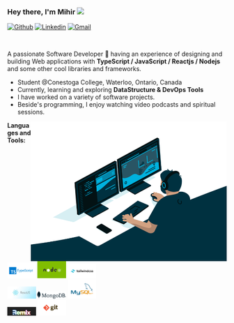 ### Hey there, I'm Mihir <img src="https://media.giphy.com/media/hvRJCLFzcasrR4ia7z/giphy.gif" width="25px">

[![Github](https://img.shields.io/badge/-Github-000?style=flat&logo=Github&logoColor=white)](https://github.com/Mihiirr)
[![Linkedin](https://img.shields.io/badge/-LinkedIn-blue?style=flat&logo=Linkedin&logoColor=white)](https://www.linkedin.com/in/mihir-patel-01b601195)
[![Gmail](https://img.shields.io/badge/-Gmail-c14438?style=flat&logo=Gmail&logoColor=white)](mailto:patelmihir2626@gmail.com)

<br />

A passionate Software Developer 🚀 having an experience of designing and building Web applications with **TypeScript / JavaScript / Reactjs / Nodejs** and some other cool libraries and frameworks.

- Student @Conestoga College, Waterloo, Ontario, Canada
- Currently, learning and exploring **DataStructure & DevOps Tools**
- I have worked on a variety of software projects.
- Beside's programming, I enjoy watching video podcasts and spiritual sessions.

<img align="right" alt="GIF" src="https://github.com/Mihiirr/Mihiirr/blob/main/images/code.gif?raw=true" width="450" height="320" />

**Languages and Tools:**

<p>
  
  <code><img width="13%" src="./images/ts_logo.png"></code>
  <code><img width="13%" src="./images/nodejs.png"></code>
  <code><img width="13%" src="./images/tailwind.png"></code>
  <br />
  <code><img width="13%" src="./images/reactjs.jpeg"></code>
  <code><img width="13%" src="./images/mongodb.png"></code>
  <code><img width="13%" src="./images/mysql.png"></code>
  <br />
  <code><img width="13%" src="./images/remixjs.jpeg"></code>
  <code><img width="13%" src="./images/git.png"></code>
  <br />
 
</p>
